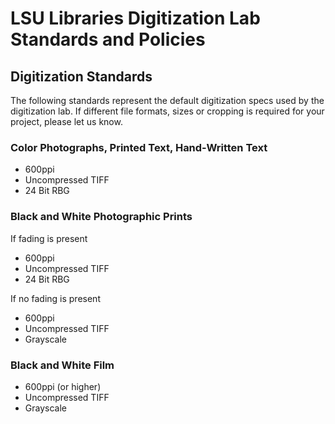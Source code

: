 # LSU Libraries Digitization Lab Standards and Policies 

## Digitization Standards
The following standards represent the default digitization specs used by the digitization lab. If different file formats, sizes or cropping is required for your project, please let us know. 

### Color Photographs, Printed Text, Hand-Written Text 
* 600ppi
* Uncompressed TIFF
* 24 Bit RBG

### Black and White Photographic Prints
If fading is present
* 600ppi
* Uncompressed TIFF
* 24 Bit RBG

If no fading is present
* 600ppi
* Uncompressed TIFF
* Grayscale


### Black and White Film
* 600ppi (or higher)
* Uncompressed TIFF
* Grayscale 
